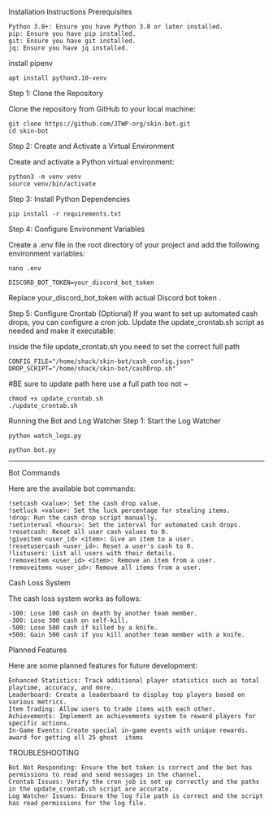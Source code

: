Installation Instructions
Prerequisites

    Python 3.8+: Ensure you have Python 3.8 or later installed.
    pip: Ensure you have pip installed.
    git: Ensure you have git installed.
    jq: Ensure you have jq installed.


install pipenv 
```
apt install python3.10-venv
```
Step 1: Clone the Repository

Clone the repository from GitHub to your local machine:



```
git clone https://github.com/JTWP-org/skin-bot.git
cd skin-bot
```

Step 2: Create and Activate a Virtual Environment

Create and activate a Python virtual environment:

```
python3 -m venv venv
source venv/bin/activate 
```
Step 3: Install Python Dependencies
```
pip install -r requirements.txt
```

Step 4: Configure Environment Variables

Create a .env file in the root directory of your project and add the following environment variables:
```
nano .env
```
```
DISCORD_BOT_TOKEN=your_discord_bot_token
```
Replace your_discord_bot_token with actual Discord bot token .

<p>Step 5: Configure Crontab (Optional)
If you want to set up automated cash drops, you can configure a cron job. Update the update_crontab.sh script as needed and make it executable:</p>

inside the file update_crontab.sh you need to set the correct full path 

```
CONFIG_FILE="/home/shack/skin-bot/cash_config.json"
DROP_SCRIPT="/home/shack/skin-bot/cashDrop.sh"
```



#BE sure to update path here use a full path too not ~
```
chmod +x update_crontab.sh
./update_crontab.sh
```

Running the Bot and Log Watcher
Step 1: Start the Log Watcher
```
python watch_logs.py
```
```
python bot.py
```

<hr>
Bot Commands

Here are the available bot commands:

    !setcash <value>: Set the cash drop value.
    !setluck <value>: Set the luck percentage for stealing items.
    !drop: Run the cash drop script manually.
    !setinterval <hours>: Set the interval for automated cash drops.
    !resetcash: Reset all user cash values to 0.
    !giveitem <user_id> <item>: Give an item to a user.
    !resetusercash <user_id>: Reset a user's cash to 0.
    !listusers: List all users with their details.
    !removeitem <user_id> <item>: Remove an item from a user.
    !removeitems <user_id>: Remove all items from a user.

Cash Loss System

The cash loss system works as follows:

    -100: Lose 100 cash on death by another team member.
    -300: Lose 300 cash on self-kill.
    -500: Lose 500 cash if killed by a knife.
    +500: Gain 500 cash if you kill another team member with a knife.

Planned Features

Here are some planned features for future development:

    Enhanced Statistics: Track additional player statistics such as total playtime, accuracy, and more.
    Leaderboard: Create a leaderboard to display top players based on various metrics.
    Item Trading: Allow users to trade items with each other.
    Achievements: Implement an achievements system to reward players for specific actions.
    In-Game Events: Create special in-game events with unique rewards.
    award for getting all 25 ghost  items 

TROUBLESHOOTING

    Bot Not Responding: Ensure the bot token is correct and the bot has permissions to read and send messages in the channel.
    Crontab Issues: Verify the cron job is set up correctly and the paths in the update_crontab.sh script are accurate.
    Log Watcher Issues: Ensure the log file path is correct and the script has read permissions for the log file.
